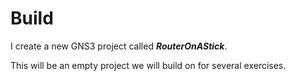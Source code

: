 # Build

I create a new GNS3 project called _**RouterOnAStick**_.

This will be an empty project we will build on for several exercises.
